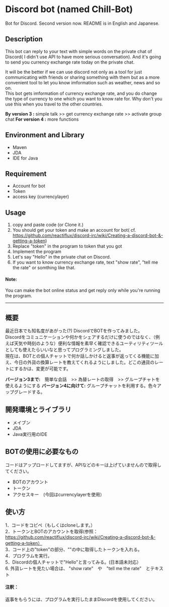 # Discord bot (named Chill-Bot)
Bot for Discord. Second version now.
README is in English and Japanese.

## Description
This bot can reply to your text with simple words on the private chat of Discord( I didn't use API to have more serious conversation).
And it's going to send you currency exchange rate today on the private chat.
 
It will be the better if we can use discord not only as a tool for just communicating with friends or sharing something with them but as a more convenient tool to let you know imformation such as weather, news and so on.  
This bot gets imformation of currency exchange rate, and you do change the type of currency to one which you want to know rate for.
Why don't you use this when you travel to the other countries.  

__By version 3 :__ simple talk >> get currency exchange rate >> activate group chat
__For version 4 :__ more functions


## Environment and Library
* Maven  
* JDA  
* IDE for Java 

## Requirement
* Account for bot  
* Token  
* access key (currencylayer)


## Usage
1. copy and paste code (or Clone it.)  
2. You should get your token and make an account for bot( cf.  https://github.com/reactiflux/discord-irc/wiki/Creating-a-discord-bot-&-getting-a-token)  
3. Replace "token" in the program to token that you got  
4. Implement the program  
5. Let's say "Hello" in the private chat on Discord.  
6. If you want to know currency exchange rate, text "show rate", "tell me the rate" or somthing like that.

#### Note:
You can make the bot online status and get reply only while you're running the program.  

------------------------------------------------------------------------------------

## 概要
最近日本でも知名度があがった(?) DiscordでBOTを作ってみました。  
Discordをコミュニケーションや何かをシェアするだけに使うのではなく、（例えば天気や時刻のような）便利な情報を素早く確認できるユーティリティツールとしても使えたらいいなと思ってプログラミングしました。  
現在は、BOTとの個人チャットで何か話しかけると返事が返ってくる機能に加え、今日の外貨の換算レートを教えてくれるようにしました。どこの通貨のレートにするかは、変更が可能です。

__バージョン3まで:__　簡単な会話　>> 為替レートの取得　>> グループチャトを使えるようにする
__バージョン4に向けて:__ グループチャットを利用する。色々アップグレードする。

## 開発環境とライブラリ
* メイブン  
* JDA  
* Java実行用のIDE  

## BOTの使用に必要なもの
コードはアップロードしてますが、APIなどのキーは上げていませんので取得してください。  
* BOTのアカウント  
* トークン
* アクセスキー　(今回はcurrencylayerを使用）

## 使い方
1．コードをコピペ（もしくはcloneします。）  
2．トークンとBOTのアカウントを取得(参照：　https://github.com/reactiflux/discord-irc/wiki/Creating-a-discord-bot-&-getting-a-token）  
3．コード上の"token"の部分、""の中に取得したトークンを入れる。  
4．プログラムを実行。  
5．Discordの個人チャットで"Hello"と言ってみる。(日本語未対応）  
6. 外貨レートを見たい場合は、 "show rate"　や　"tell me the rate"　とテキスト

#### 注釈：
返事をもらうには、プログラムを実行したままDiscordを使用してください。





